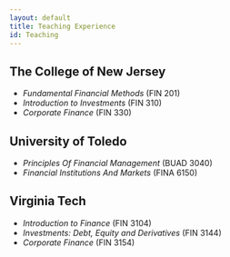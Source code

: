 ```yaml
---
layout: default
title: Teaching Experience
id: Teaching
---
```


## The College of New Jersey
* *Fundamental Financial Methods* (FIN 201)
* *Introduction to Investments* (FIN 310)
* *Corporate Finance* (FIN 330)

## University of Toledo
* *Principles Of Financial Management* (BUAD 3040)
* *Financial Institutions And Markets* (FINA 6150)

## Virginia Tech
* *Introduction to Finance* (FIN 3104)
* *Investments: Debt, Equity and Derivatives* (FIN 3144)
* *Corporate Finance* (FIN 3154)